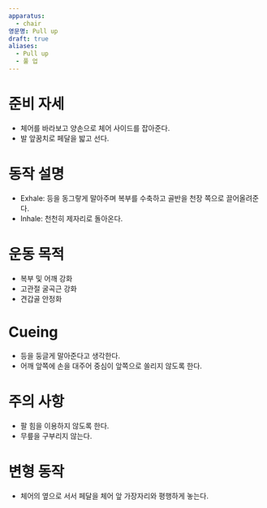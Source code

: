 ```yaml
---
apparatus:
  - chair
영문명: Pull up
draft: true
aliases:
  - Pull up
  - 풀 업
---
```


# 준비 자세

- 체어를 바라보고 양손으로 체어 사이드를 잡아준다.
- 발 앞꿈치로 페달을 밟고 선다.

# 동작 설명

- Exhale: 등을 동그랗게 말아주며 복부를 수축하고 골반을 천장 쪽으로 끌어올려준다.
- Inhale: 천천히 제자리로 돌아온다.

# 운동 목적

- 복부 및 어깨 강화
- 고관절 굴곡근 강화
- 견갑골 안정화

# Cueing

- 등을 둥글게 말아준다고 생각한다.
- 어깨 앞쪽에 손을 대주어 중심이 앞쪽으로 쏠리지 않도록 한다.

# 주의 사항

- 팔 힘을 이용하지 않도록 한다.
- 무릎을 구부리지 않는다.

# 변형 동작

- 체어의 옆으로 서서 페달을 체어 앞 가장자리와 평행하게 놓는다.
 